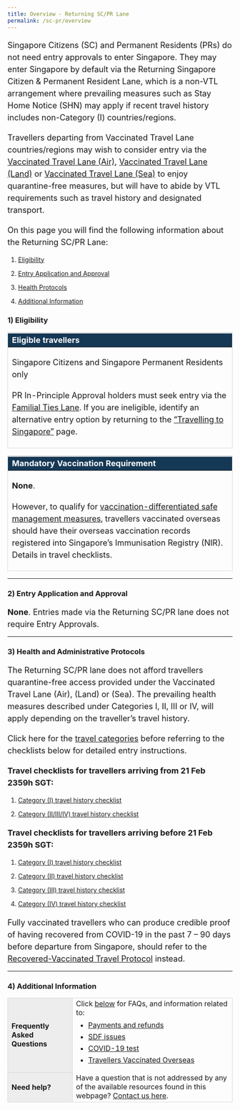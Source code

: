 ```yaml
---
title: Overview - Returning SC/PR Lane
permalink: /sc-pr/overview
---
```

<p style="font-size:18px; margin-bottom:10px; line-height:1.5;">Singapore Citizens (SC) and Permanent Residents (PRs) do not need entry approvals to enter Singapore. They may enter Singapore by default via the Returning Singapore Citizen & Permanent Resident Lane, which is a non-VTL arrangement where prevailing measures such as Stay Home Notice (SHN) may apply if recent travel history includes non-Category (I) countries/regions.</p>

<p style="font-size:18px; margin-bottom:10px; line-height:1.5;">Travellers departing from Vaccinated Travel Lane countries/regions may wish to consider entry via the <a href="/vtl/requirements-and-process" target="_blank">Vaccinated Travel Lane (Air)</a>, <a href="/vtl-land/overview" target="_blank">Vaccinated Travel Lane (Land)</a> or <a href="/vtl-sea/overview" target="_blank">Vaccinated Travel Lane (Sea)</a> to enjoy quarantine-free measures, but will have to abide by VTL requirements such as travel history and designated transport.</p>

<p style="font-size:18px; margin-bottom:10px; line-height:1.5;">On this page you will find the following information about the Returning SC/PR Lane:</p>

<ol style="margin-top:15px;">
	<li style="line-height:1.5;"><a href="#Eligibility">Eligibility</a></li>
	<li style="line-height:1.5; margin-top:10px;"><a href="#entry">Entry Application and Approval</a></li>
	<li style="line-height:1.5;margin-top:10px;"><a href="#protocols">Health Protocols</a></li>
	<li style="line-height:1.5;margin-top:10px;"><a href="#additional-info">Additional Information</a></li>
</ol>

<div id="Eligibility"></div>

### 1) Eligibility

<table>
<thead>
<tr>
<th style="font-size:18px; border-top:3px solid #D8D8D8; border-left:1px solid #D8D8D8; border-right:1px solid #D8D8D8; background-color:#153855; color:white;text-align:left;"><b>Eligible travellers</b></th>
</tr>
</thead>
<tbody>
	<tr>
<td style="font-size:18px; border-bottom:1px solid #D8D8D8; border-left:1px solid #D8D8D8;border-right:1px solid #D8D8D8;"><p style="line-height:1.5; font-size:18px;">Singapore Citizens and Singapore Permanent Residents only</p>
<p style="line-height:1.5; font-size:18px; margin-top:20px;">PR In-Principle Approval holders must seek entry via the <a href="/scpr-familial-ties-lane/overview" target="_blank">Familial Ties Lane</a>. If you are ineligible, identify an alternative entry option by returning to the <a href="/arriving/overview" target="_blank">“Travelling to Singapore”</a> page.</p></td>
</tr>
</tbody>
</table>
<p style="margin-top:10px; margin-bottom:5px;"></p>
<table>
<thead>
<tr>
<th style="font-size:18px; border-top:3px solid #D8D8D8; border-left:1px solid #D8D8D8; border-right:1px solid #D8D8D8; background-color:#153855; color:white;text-align:left;"><b>Mandatory Vaccination Requirement</b></th>
</tr>
</thead>
<tbody>
<tr>
<td style="font-size:18px; border-bottom:1px solid #D8D8D8; border-left:1px solid #D8D8D8;border-right:1px solid #D8D8D8;">
<p style="line-height:1.5; font-size:18px; "><b>None</b>.</p>
<p style="line-height:1.5; margin-top:20px; font-size:18px; ">However, to qualify for <a href="https://go.gov.sg/moh-smm" target="_blank">vaccination-differentiated safe management measures</a>, travellers vaccinated overseas should have their overseas vaccination records registered into Singapore’s Immunisation Registry (NIR). Details in travel checklists.</p></td>
</tr>
</tbody>
</table>
	

---

<div id="entry"></div>

### 2) Entry Application and Approval

<p style="font-size:18px; margin-bottom:10px; line-height:1.5;"><b>None</b>. Entries made via the Returning SC/PR lane does not require Entry Approvals.</p>

---

<div id="protocols"></div>

### 3) Health and Administrative Protocols

<p style="font-size:18px; margin-bottom:10px; line-height:1.5;">The Returning SC/PR lane does not afford travellers quarantine-free access provided under the Vaccinated Travel Lane (Air), (Land) or (Sea). The prevailing health measures described under Categories I, II, III or IV, will apply depending on the traveller’s travel history.</p>

<p style="font-size:18px; margin-bottom:10px; line-height:1.5;">Click here for the <a href="/shn-and-swab-summary" target="_blank">travel categories</a> before referring to the checklists below for detailed entry instructions.</p>

<p style="font-size:18px; margin-bottom:10px; line-height:1.5;"><b>Travel checklists for travellers arriving from 21 Feb 2359h SGT:</b></p>

<ol style="margin-top:15px;">
	<li style="line-height:1.5;"><a href="/travel-checklist/category-1">Category (I) travel history checklist </a></li>
	<li style="line-height:1.5; margin-top:10px;"><a href="/travel-checklist/category-2-3-4">Category (II/III/IV) travel history checklist  </a></li>
</ol>

<p style="font-size:18px; margin-bottom:10px; line-height:1.5;"><b>Travel checklists for travellers arriving before 21 Feb 2359h SGT:</b></p>

<ol style="margin-top:15px;">
	<li style="line-height:1.5;"><a href="/travel-checklist/category-1">Category (I) travel history checklist </a></li>
	<li style="line-height:1.5; margin-top:10px;"><a href="/travel-checklist/category-2">Category (II) travel history checklist  </a></li>
	<li style="line-height:1.5; margin-top:10px;"><a href="/travel-checklist/category-3">Category (III) travel history checklist  </a></li>
	<li style="line-height:1.5; margin-top:10px;"><a href="/travel-checklist/category-4">Category (IV) travel history checklist  </a></li>
</ol>

<p style="font-size:18px; margin-bottom:10px; line-height:1.5;">Fully vaccinated travellers who can produce credible proof of having recovered from COVID-19 in the past 7 – 90 days before departure from Singapore, should refer to the <a href="/vaccinated-recovered" target="_blank">Recovered-Vaccinated Travel Protocol</a> instead.</p>

---

<div id="additional-info"></div>

### 4) Additional Information

<table>
<tbody>
<tr>
<td style="font-size:16px;border-left:1px solid #D8D8D8;border-bottom:1px solid #D8D8D8; border-right:1px solid #D8D8D8;  border-top:1px solid #D8D8D8; background-color:#EDEDED;"><b>Frequently Asked Questions</b></td>
<td style="font-size:16px;border-right:1px solid #D8D8D8; border-top:1px solid #D8D8D8;">Click <a href="/health/faq">below</a> for FAQs, and information related to:
<ul style="margin-top:0px; list-style-type: disc;">
<li style="font-size:16px; margin-top:10px; margin-bottom:0px; line-height:1.0;"><a href="/health/faq#payments">Payments and refunds</a></li>
<li style="font-size:16px; margin-top:10px; margin-bottom:0px; line-height:1.0;"><a href="/health/faq#shnsdf">SDF issues</a></li>
<li style="font-size:16px; margin-top:10px; margin-bottom:0px; line-height:1.0;"><a href="/health/faq#pcrtest">COVID-19 test</a></li>
	<li style="font-size:16px; margin-top:10px; margin-bottom:0px; line-height:1.0;"><a href="/health/vtsg">Travellers Vaccinated Overseas</a></li>
</ul>
 </td>
</tr>
<tr>
<td style="font-size:16px;border-left:1px solid #D8D8D8;border-bottom:1px solid #D8D8D8; border-right:1px solid #D8D8D8; background-color:#EDEDED;"><b>Need help?</b></td>
<td style="font-size:16px;border-right:1px solid #D8D8D8; border-bottom:1px solid #D8D8D8;">Have a question that is not addressed by any of the available resources found in this webpage? <a href="https://go.gov.sg/sto-enquiry">Contact us here</a>.
 </td>
</tr>
</tbody>
</table>